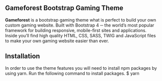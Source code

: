 ## Gameforest Bootstrap Gaming Theme
**Gameforest** is a bootstrap gaming theme what is perfect to build your own custom gaming website. Built with Bootstrap 4 ─ the world’s most popular framework for building responsive, mobile-first sites and applications. Inside you’ll find high quality HTML, CSS, SASS, TWIG and JavaScript files to make your own gaming website easier than ever.

## Installation
In order to use the theme features you will need to install npm packages by using yarn. Run the following command to install packages.
$ yarn
